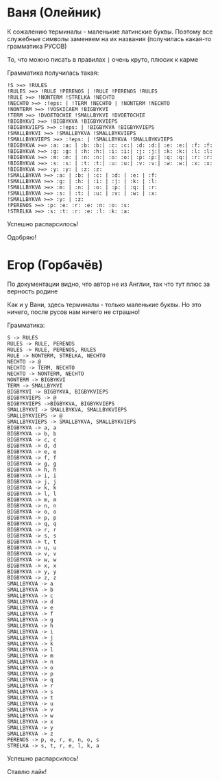 # Ваня (Олейник)
К сожалению терминалы - маленькие латинские буквы. 
Поэтому все служебные символы заменяем на их названия (получилась какая-то грамматика РУСОВ)

То, что можно писать в правилах `|` очень круто, плюсик к карме

Грамматика получилась такая:
```
!S >=> !RULES
!RULES >=> !RULE !PERENOS | !RULE !PERENOS !RULES
!RULE >=> !NONTERM !STRELKA !NECHTO
!NECHTO >=> :!eps: | !TERM !NECHTO | !NONTERM !NECHTO
!NONTERM >=> !VOSKICAEM !BIGBYKVI
!TERM >=> !DVOETOCHIE !SMALLBYKVI !DVOETOCHIE
!BIGBYKVI >=> !BIGBYKVA !BIGBYKVIEPS
!BIGBYKVIEPS >=> :!eps: | !BIGBYKVA !BIGBYKVIEPS
!SMALLBYKVI >=> !SMALLBYKVA !SMALLBYKVIEPS
!SMALLBYKVIEPS >=> :!eps: | !SMALLBYKVA !SMALLBYKVIEPS
!BIGBYKVA >=> :a: :a: | :b: :b:| :c: :c:| :d: :d:| :e: :e:| :f: :f:
!BIGBYKVA >=> :g: :g: | :h: :h:| :i: :i:| :j: :j:| :k: :k:| :l: :l:
!BIGBYKVA >=> :m: :m: | :n: :n:| :o: :o:| :p: :p:| :q: :q:| :r: :r:
!BIGBYKVA >=> :s: :s: | :t: :t:| :u: :u:| :v: :v:| :w: :w:| :x: :x:
!BIGBYKVA >=> :y: :y: | :z: :z:
!SMALLBYKVA >=> :a: | :b: | :c: | :d: | :e: | :f:
!SMALLBYKVA >=> :g: | :h: | :i: | :j: | :k: | :l:
!SMALLBYKVA >=> :m: | :n: | :o: | :p: | :q: | :r:
!SMALLBYKVA >=> :s: | :t: | :u: | :v: | :w: | :x:
!SMALLBYKVA >=> :y: | :z:
!PERENOS >=> :p: :e: :r: :e: :n: :o: :s:
!STRELKA >=> :s: :t: :r: :e: :l: :k: :a:

```


Успешно распарсилось!

Одобряю! 

# Егор (Горбачёв)
По документации видно, что автор не из Англии, так что тут
плюс за верность родине
 
Как и у Вани, здесь терминалы - только маленькие буквы. 
Но это ничего, после русов нам ничего не страшно!

Грамматика: 

```
S -> RULES
RULES -> RULE, PERENOS
RULES -> RULE, PERENOS, RULES
RULE -> NONTERM, STRELKA, NECHTO
NECHTO -> @
NECHTO -> TERM, NECHTO
NECHTO -> NONTERM, NECHTO
NONTERM -> BIGBYKVI
TERM -> SMALLBYKVI
BIGBYKVI -> BIGBYKVA, BIGBYKVIEPS
BIGBYKVIEPS -> @
BIGBYKVIEPS ->BIGBYKVA, BIGBYKVIEPS
SMALLBYKVI -> SMALLBYKVA, SMALLBYKVIEPS
SMALLBYKVIEPS -> @
SMALLBYKVIEPS -> SMALLBYKVA, SMALLBYKVIEPS
BIGBYKVA -> a, a
BIGBYKVA -> b, b
BIGBYKVA -> c, c
BIGBYKVA -> d, d
BIGBYKVA -> e, e
BIGBYKVA -> f, f
BIGBYKVA -> g, g
BIGBYKVA -> h, h
BIGBYKVA -> i, i
BIGBYKVA -> j, j
BIGBYKVA -> k, k
BIGBYKVA -> l, l
BIGBYKVA -> m, m
BIGBYKVA -> n, n
BIGBYKVA -> o, o
BIGBYKVA -> p, p
BIGBYKVA -> q, q
BIGBYKVA -> r, r
BIGBYKVA -> s, s
BIGBYKVA -> t, t
BIGBYKVA -> u, u
BIGBYKVA -> v, v
BIGBYKVA -> w, w
BIGBYKVA -> x, x
BIGBYKVA -> y, y
BIGBYKVA -> z, z
SMALLBYKVA -> a
SMALLBYKVA -> b
SMALLBYKVA -> c
SMALLBYKVA -> d
SMALLBYKVA -> e
SMALLBYKVA -> f
SMALLBYKVA -> g
SMALLBYKVA -> h
SMALLBYKVA -> i
SMALLBYKVA -> j
SMALLBYKVA -> k
SMALLBYKVA -> l
SMALLBYKVA -> m
SMALLBYKVA -> n
SMALLBYKVA -> o
SMALLBYKVA -> p
SMALLBYKVA -> q
SMALLBYKVA -> r
SMALLBYKVA -> s
SMALLBYKVA -> t
SMALLBYKVA -> u
SMALLBYKVA -> v
SMALLBYKVA -> w
SMALLBYKVA -> x
SMALLBYKVA -> y
SMALLBYKVA -> z
PERENOS -> p, e, r, e, n, o, s
STRELKA -> s, t, r, e, l, k, a

```

Успешно распарсилось!

Ставлю лайк! 